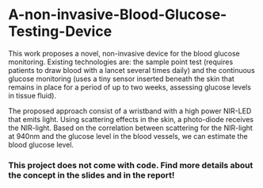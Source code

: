 # A-non-invasive-Blood-Glucose-Testing-Device

This work proposes a novel, non-invasive device for the blood glucose monitoring. Existing technologies are: the sample point test (requires patients to draw blood with a lancet several times daily) and the continuous glucose monitoring (uses a tiny sensor inserted beneath the skin that remains in place for a period of up to two weeks, assessing glucose levels in tissue fluid).

The proposed approach consist of a wristband with a high power NIR-LED that emits light. Using scattering effects in the skin, a photo-diode receives the NIR-light. Based on the correlation between scattering for the NIR-light at 940nm and the glucose level in the blood vessels, we can estimate the blood glucose level.

### This project does not come with code. Find more details about the concept in the slides and in the report!
